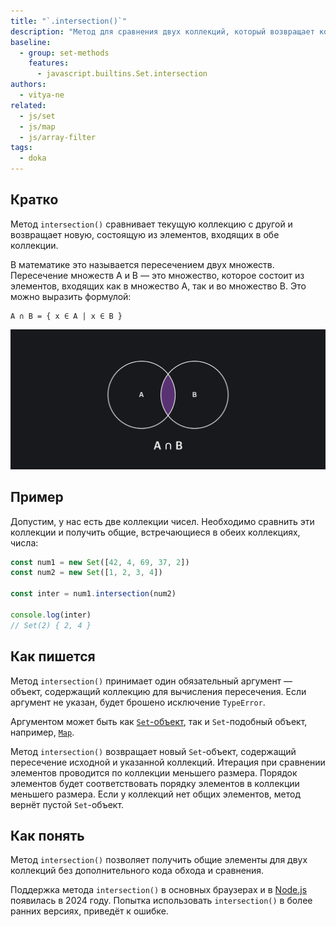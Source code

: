```yaml
---
title: "`.intersection()`"
description: "Метод для сравнения двух коллекций, который возвращает коллекцию общих элементов."
baseline:
  - group: set-methods
    features:
      - javascript.builtins.Set.intersection
authors:
  - vitya-ne
related:
  - js/set
  - js/map
  - js/array-filter
tags:
  - doka
---
```


## Кратко

Метод `intersection()` сравнивает текущую коллекцию с другой и возвращает новую, состоящую из элементов, входящих в обе коллекции.

В математике это называется пересечением двух множеств. Пересечение множеств A и B — это множество, которое состоит из элементов, входящих как в множество А, так и во множество B. Это можно выразить формулой:

```
A ∩ B = { x ∈ A | x ∈ B }
```

![Пересечение двух множеств](images/set-intersection.png)

## Пример

Допустим, у нас есть две коллекции чисел. Необходимо сравнить эти коллекции и получить общие, встречающиеся в обеих коллекциях, числа:

```js
const num1 = new Set([42, 4, 69, 37, 2])
const num2 = new Set([1, 2, 3, 4])

const inter = num1.intersection(num2)

console.log(inter)
// Set(2) { 2, 4 }
```

## Как пишется

Метод `intersection()` принимает один обязательный аргумент — объект, содержащий коллекцию для вычисления пересечения. Если аргумент не указан, будет брошено исключение `TypeError`.

Аргументом может быть как [`Set`-объект](/js/set/), так и `Set`-подобный объект, например, [`Map`](/js/map/).

Метод `intersection()` возвращает новый `Set`-объект, содержащий пересечение исходной и указанной коллекций. Итерация при сравнении элементов проводится по коллекции меньшего размера. Порядок элементов будет соответствовать порядку элементов в коллекции меньшего размера. Если у коллекций нет общих элементов, метод вернёт пустой `Set`-объект.

## Как понять

Метод `intersection()` позволяет получить общие элементы для двух коллекций без дополнительного кода обхода и сравнения.

Поддержка метода `intersection()` в основных браузерах и в [Node.js](/tools/nodejs/) появилась в 2024 году. Попытка использовать `intersection()` в более ранних версиях, приведёт к ошибке.
